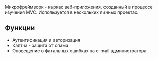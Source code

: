 Микрофреймворк - каркас веб-приложения, созданный в процессе изучения MVC. 
Используется в нескольких личных проектах.

## Функции
* Аутентификация и авторизация
* Каптча - защита от спама
* Оповещение о фатальных ошибках на e-mail администратора